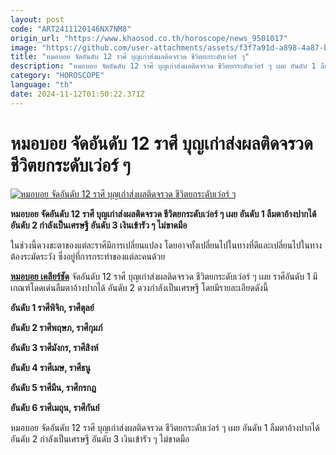 ```yaml
---
layout: post
code: "ART2411120146NX7NM8"
origin_url: "https://www.khaosod.co.th/horoscope/news_9501017"
image: "https://github.com/user-attachments/assets/f3f7a91d-a898-4a87-b2ce-e749779cc954"
title: "หมอบอย จัดอันดับ 12 ราศี บุญเก่าส่งผลติดจรวด ชีวิตยกระดับเว่อร์ ๆ"
description: "หมอบอย จัดอันดับ 12 ราศี บุญเก่าส่งผลติดจรวด ชีวิตยกระดับเว่อร์ ๆ เผย อันดับ 1 ลืมตาอ้างปากได้ อันดับ 2 กำลังเป็นเศรษฐี อันดับ 3 เงินเข้ารัว ๆ ไม่ขาดมือ"
category: "HOROSCOPE"
language: "th"
date: 2024-11-12T01:50:22.371Z
---
```


# หมอบอย จัดอันดับ 12 ราศี บุญเก่าส่งผลติดจรวด ชีวิตยกระดับเว่อร์ ๆ

[![หมอบอย จัดอันดับ 12 ราศี บุญเก่าส่งผลติดจรวด ชีวิตยกระดับเว่อร์ ๆ](https://www.khaosod.co.th/wpapp/uploads/2024/11/Doctor-Boy-fortune-teller.jpg "หมอบอย จัดอันดับ 12 ราศี บุญเก่าส่งผลติดจรวด ชีวิตยกระดับเว่อร์ ๆ")](https://www.khaosod.co.th/wpapp/uploads/2024/11/Doctor-Boy-fortune-teller.jpg)

**หมอบอย จัดอันดับ 12 ราศี บุญเก่าส่งผลติดจรวด ชีวิตยกระดับเว่อร์ ๆ เผย อันดับ 1 ลืมตาอ้างปากได้ อันดับ 2 กำลังเป็นเศรษฐี อันดับ 3 เงินเข้ารัว ๆ ไม่ขาดมือ**

ในช่วงนี้ดวงชะตาของแต่ละราศีมีการเปลี่ยนแปลง โดยอาจทั้งเปลี่ยนไปในทางที่ดีและเปลี่ยนไปในทางต้องระมัดระวัง ซึ่งอยู่ที่การกระทำของแต่ละคนด้วย

[**หมอบอย เคลียร์ชัด**](https://www.facebook.com/profile.php?id=100057221688922) จัดอันดับ 12 ราศี บุญเก่าส่งผลติดจรวด ชีวิตยกระดับเว่อร์ ๆ เผย ราศีอันดับ 1 มีเกณฑ์โดดเด่นลืมตาอ้างปากได้ อันดับ 2 ดวงกำลังเป็นเศรษฐี โดยมีรายละเอียดดังนี้

**อันดับ 1 ราศีพิจิก, ราศีตุลย์**

**อันดับ 2 ราศีพฤษภ, ราศีกุมภ์**

**อันดับ 3 ราศีมังกร, ราศีสิงห์**

**อันดับ 4 ราศีเมษ, ราศีธนู**

**อันดับ 5 ราศีมีน, ราศีกรกฎ**

**อันดับ 6 ราศีเมถุน, ราศีกันย์**

หมอบอย จัดอันดับ 12 ราศี บุญเก่าส่งผลติดจรวด ชีวิตยกระดับเว่อร์ ๆ เผย อันดับ 1 ลืมตาอ้างปากได้ อันดับ 2 กำลังเป็นเศรษฐี อันดับ 3 เงินเข้ารัว ๆ ไม่ขาดมือ